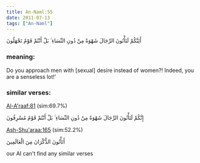 ```yaml
---
title: An-Naml:55
date: 2011-07-13
tags: ["An-Naml"]
---
```

أَئِنَّكُمْ لَتَأْتُونَ الرِّجَالَ شَهْوَةً مِنْ دُونِ النِّسَاءِ ۚ بَلْ أَنْتُمْ قَوْمٌ تَجْهَلُونَ
### meaning: 
Do you approach men with [sexual] desire instead of women?! Indeed, you are a senseless lot!’
### similar verses: 

[Al-A'raaf:81](/7/81) (sim:69.7%)

إِنَّكُمْ لَتَأْتُونَ الرِّجَالَ شَهْوَةً مِنْ دُونِ النِّسَاءِ ۚ بَلْ أَنْتُمْ قَوْمٌ مُسْرِفُونَ

[Ash-Shu'araa:165](/26/165) (sim:52.2%)

أَتَأْتُونَ الذُّكْرَانَ مِنَ الْعَالَمِينَ

our AI can't find any similar verses


